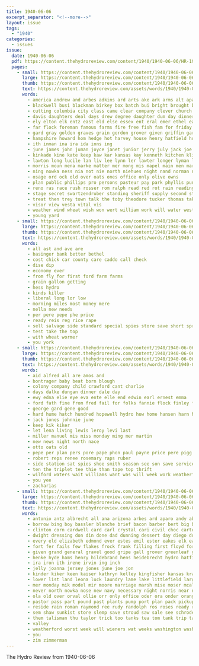 ```yaml
---
title: 1940-06-06
excerpt_separator: "<!--more-->"
layout: issue
tags:
  - "1940"
categories:
  - issues
issue:
  date: 1940-06-06
  pdf: https://content.thehydroreview.com/content/1940/1940-06-06/HR-1940-06-06.pdf
  pages:
    - small: https://content.thehydroreview.com/content/1940/1940-06-06/small/HR-1940-06-06-01.jpg
      large: https://content.thehydroreview.com/content/1940/1940-06-06/large/HR-1940-06-06-01.jpg
      thumb: https://content.thehydroreview.com/content/1940/1940-06-06/thumbnails/HR-1940-06-06-01.jpg
      text: https://content.thehydroreview.com/assets/words/1940/1940-06-06/HR-1940-06-06-01.txt
      words:
        - america andrew and arbes adkins ard arts ake ark arms alt apache austell abernathy all aide ask american ald agnes albert alva are
        - blackwell busi blackman birkey box batch bui bright brought bitten bill brother been business bryant bar brief began bartley born bob bryan beth baptist bere brow bring begin berry bishop betty bridge both but barrows begun browne
        - cutting columbia city class came clear company clever church change close carr charles cecil camp crane caddo catching cole clerk canton campus cotton cat carl curtis clinton car college comin calloway county can come
        - davis daughters deal days drew degree daughter dum day dinner dan dust date dexter dax den does dane daily done during duni down ding dent
        - ely elton elk entz east eld else essex ent eral emer ethel eans
        - far flock foreman famous farms fire free fish fam for friday face floyd fields found friends frank full fae farm fly from fell follo few field fall first
        - gard gray golden graves grain gordon grover given griffin garrett gas guest gave george
        - hampshire howard hom hedge hot harvey house henry hatfield homa hird has hora hutto home hydro him herbert harvest herndon hogue hax hanger haas harles haskell held husband hamilton hines herford hunter hayes had high heger honor harp her hugh houston husbands hildebrand
        - ith inman ina ira ida inns ing
        - june james john juman joyce janet junior jerry july jack joe just jay joseph joy jarnagin
        - kinkade kine kate keep kaw kar kansas kay kenneth kitchen kline kat
        - lawton long lucile lan liv lee lynn ler lawter longer lyman les lowden large last left lasswell league leland leon land lows loud lay lor leonard living lock low lege
        - morris moun mena marke matter mer mong mis mapel main men mary messimer may more march marriage myrtle manning mil mission mex made million middleton man monday miles mick mere morning mabe meredith matthews moy missouri mail mire miller miss mcneill med morgan mins mille mast
        - ning nowka ness nia not nie north niehues night nand norman new notice now nims
        - osage ord ock old over oats ones office only olive owns
        - plan public phillips pro persons pasteur pay park phyllis pun pruett penny pastor paul people pugh piece post pauline part place phillip payne paur past present peden plummer
        - reno ras race rush rosser rom ralph read red rot rain reading richert raiser ray run royal roy room
        - stage secret swartzendruber standing sheriff supply second street sun stuart saturday springs show senat sedan sunday still seed soda said super she seme son say sill stockton school speaker service sermon ser smith schlabach state set see schantz slagell sas soon sister special sand start slemp
        - treat then trey town talk the toby theodore tucker thomas taken turn tom them ten ted torn trip tain take than taylor too
        - visor view vesta vital vis
        - weather wind wheat wish won wert william work will water west was wiley warsaw while watch waldroup words williams white well wit weatherford wingo with wells way waler wedding week wayne wen ward weeks went wife
        - young yard
    - small: https://content.thehydroreview.com/content/1940/1940-06-06/small/HR-1940-06-06-02.jpg
      large: https://content.thehydroreview.com/content/1940/1940-06-06/large/HR-1940-06-06-02.jpg
      thumb: https://content.thehydroreview.com/content/1940/1940-06-06/thumbnails/HR-1940-06-06-02.jpg
      text: https://content.thehydroreview.com/assets/words/1940/1940-06-06/HR-1940-06-06-02.txt
      words:
        - all ast and ave are
        - basinger bank better bethel
        - cost chick car county care caddo call check
        - dise dip
        - economy ever
        - from fly for first ford farm farms
        - grain gallon getting
        - hess hydro
        - kinds killer
        - liberal long lor low
        - morning miles most money mere
        - nella new needs
        - per pere pepe phe price
        - ready reis reg rice rape
        - sell salvage side standard special spies store save short spray seed see stockton
        - test take the top
        - with wheat wormer
        - you york
    - small: https://content.thehydroreview.com/content/1940/1940-06-06/small/HR-1940-06-06-03.jpg
      large: https://content.thehydroreview.com/content/1940/1940-06-06/large/HR-1940-06-06-03.jpg
      thumb: https://content.thehydroreview.com/content/1940/1940-06-06/thumbnails/HR-1940-06-06-03.jpg
      text: https://content.thehydroreview.com/assets/words/1940/1940-06-06/HR-1940-06-06-03.txt
      words:
        - aid alfred all are amos and
        - bontrager baby beat born blough
        - colony company child crawford cant charlie
        - days dalke dungan dinner dale day
        - ewy edna elie eye eva ente elle end edwin earl ernest emma
        - ford fath fine from fred fail for folks fannie flock finley fix fam flowers
        - george gard gene good
        - hard hume hatch hundred hopewell hydro how home hansen harn him had harvest
        - jack jones johnnie june
        - keep kik kiker
        - let lena living lewis leroy levi last
        - miller manuel mis miss monday ming mer martin
        - new news night north nace
        - otto oats old
        - pepe per plan pers pore pape phon paul payne price pere pigg pops
        - robert reps renee rosemary raps ruber
        - side station sat spies shoe smith season see son save service sund
        - ten the triplet tee thie than tape top thrift
        - wilford waters wait williams want was will week work weatherford working weather with
        - you yee
        - zacharias
    - small: https://content.thehydroreview.com/content/1940/1940-06-06/small/HR-1940-06-06-04.jpg
      large: https://content.thehydroreview.com/content/1940/1940-06-06/large/HR-1940-06-06-04.jpg
      thumb: https://content.thehydroreview.com/content/1940/1940-06-06/thumbnails/HR-1940-06-06-04.jpg
      text: https://content.thehydroreview.com/assets/words/1940/1940-06-06/HR-1940-06-06-04.txt
      words:
        - antonio antz albrecht all ana arizona arbes ard aparo andy abbie ask ariel ally and amarillo ach arkansas alvin anderson aebersold anna allie alamo allen are
        - borrow bing boy bassler blanche brief bacon barber bert big bars bring bright but bins bridgeport business billy brooks ball buckhorn bill bryson bouts broadway bradley box bowerman blum bologna block batte ben beans buy best bride bare bennett bottle baby burn bandy been baker babo blown better brides
        - clinton corn cardwell card carl crystal cari civil choc carton city can comp christi charles call cone center curnutt crees cox cordell carry check coffee coast came cost cant clea chose cake company corpus camel clear college cline collier church cam carnal claude cheese
        - dwight dressing don din done dad dunning dessert day diego during daughter days dow dress dys dake dunnington delma ditmore drag
        - every eld elizabeth edmond ever estes emil ester eakes elk earl end els ella eastern edmonds
        - fort fer fails few flakes frock frank filling first floyd former freeman from friends fudge free fam fierce fail field fred fair furnish forget fresh for fead friday fargo ferguson
        - given grand general gravel good gripe gall grover greenleaf groce gift garden guy graham gist gore geary givens gave going gas gallon green gold gawthrop george gums goss glad
        - henke hyde hams henry hildebrand hens heidebrecht hydro hatfield has harvest hughes heger him hour hose hart had hand home held high how hot hubert her hill ham hafer hale
        - ira iron ith irene irvin ing inch
        - jelly joanna jersey jones june joe jon
        - kinder kiker keen kaiser kathryn kelley kingfisher kansas kraut kirkpatrick
        - lower list land leona luck laundry lame lake littlefield large latter lucian lunch left lemons leghorn lin lawn law louis lawton last
        - mer monday mik model mir moore marriage marsh mise moser mcalester marvin monroe market massey marion mills meal man mccall mountain mighty miss mower mage minn miller mildred morning money mae mon montgomery
        - never north nowka nose new navy necessary night norris near now not newton
        - ola old over orval ollie orr only office oder ora onder orange
        - pastor pass part pound past plants pump port plan pack pickup player pam powder pacha pounds pork pier parks pullen present piano pen public per presley pick park
        - reside rain roman raymond ree rudy randolph ros roses ready ria register
        - sem shaw sunkist store slemp save stroud saw sale see schroder state salmon santa stamp ser simcoe special sidi selves sylvester sons sister stafford she starts station school stimpson seater stair san sane sed spencer seen salad soap stamps square sanders sunday stewart sugar sap sunken short saturday summer storm samples south sand schoo service son sande smith
        - them talisman thu taylor trick too tanks tea tom tank trip take theodore then teacher ton tost trailer thomas tex top town tay tindel the tall thing tomlinson tee texas
        - valley
        - weatherford worst week will wieners wat weeks washington washita white watt wit way win went while walter was wheat wedding wil work water with west winding wilbur wheel
        - you
        - zim zimmerman
---
```


The Hydro Review from 1940-06-06

<!--more-->

